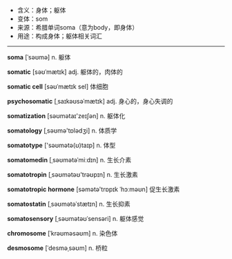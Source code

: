 - <span class="definition">含义：身体；躯体</span>
- <span class="definition">变体：som</span>
- <span class="definition">来源：希腊单词soma（意为body，即身体）</span>
- <span class="definition">用途：构成身体；躯体相关词汇</span>


---


<span class="vocabulary">**soma**</span> [ˈsəʊmə] n. 躯体

<span class="vocabulary">**somatic**</span> [səʊˈmætɪk] adj. 躯体的，肉体的

<span class="vocabulary">**somatic cell**</span> [səʊˈmætɪk sel] 体细胞

<span class="vocabulary">**psychosomatic**</span> [ˌsaɪkəʊsəˈmætɪk] adj. 身心的，身心失调的

<span class="vocabulary">**somatization**</span> [səʊmətaɪ'zeɪʃən] n. 躯体化

<span class="vocabulary">**somatology**</span> [ˌsəʊmə'tɒlədʒi] n. 体质学

<span class="vocabulary">**somatotype**</span> ['səʊmətə(ʊ)taɪp] n. 体型

<span class="vocabulary">**somatomedin**</span> [ˌsəʊmətəˈmiːdɪn] n. 生长介素

<span class="vocabulary">**somatotropin**</span> [ˌsəʊmətəʊ'trəʊpɪn] n. 生长激素

<span class="vocabulary">**somatotropic hormone**</span> [səmətə'trɒpɪk ˈhɔːməʊn] 促生长激素

<span class="vocabulary">**somatostatin**</span> [ˌsəʊmətəˈstætɪn] n. 生长抑素

<span class="vocabulary">**somatosensory**</span> [ˌsəʊmətəʊˈsensəri] n. 躯体感觉

<span class="vocabulary">**chromosome**</span> [ˈkrəʊməsəʊm] n. 染色体

<span class="vocabulary">**desmosome**</span> [ˈdesməˌsəʊm] n. 桥粒


